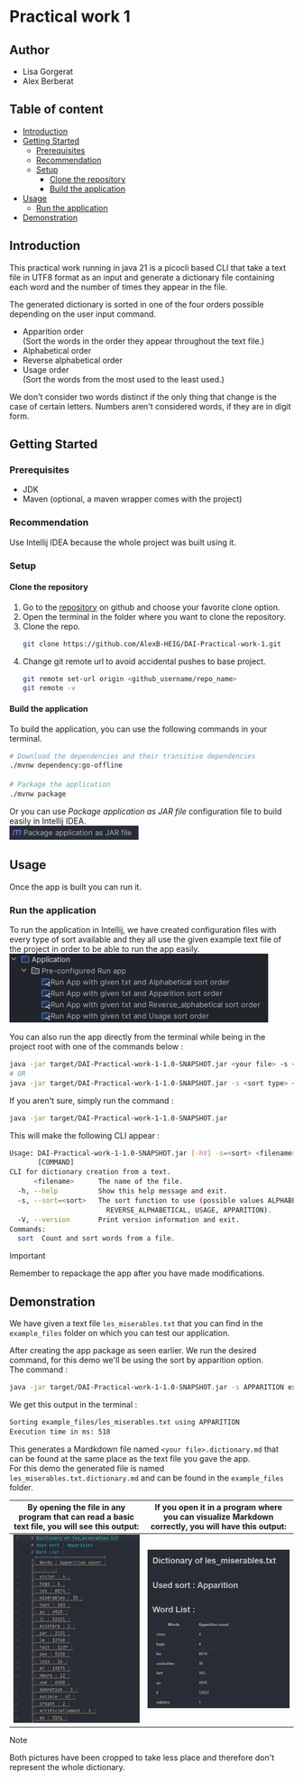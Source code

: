 # Practical work 1

## Author
- Lisa Gorgerat
- Alex Berberat

## Table of content

- [Introduction](#introduction)
- [Getting Started](#getting-started)
    - [Prerequisites](#prerequisites)
    - [Recommendation](#recommendation)
    - [Setup](#setup)
      - [Clone the repository](#clone-the-repository)
      - [Build the application](#build-the-application)
- [Usage](#usage)
  - [Run the application](#run-the-application)
- [Demonstration](#demonstration)

## Introduction
This practical work running in java 21 is a picocli based CLI that take a text file in UTF8 format as an input and generate a dictionary file containing each word and the number of times they appear in the file.  

The generated dictionary is sorted in one of the four orders possible depending on the user input command.
- Apparition order  
  (Sort the words in the order they appear throughout the text file.)
- Alphabetical order
- Reverse alphabetical order
- Usage order  
  (Sort the words from the most used to the least used.)
 
We don't consider two words distinct if the only thing that change is the case of certain letters. Numbers aren't considered words, if they are in digit form.  

## Getting Started
### Prerequisites
- JDK
- Maven (optional, a maven wrapper comes with the project)

### Recommendation
Use Intellij IDEA because the whole project was built using it.

### Setup
#### Clone the repository

1. Go to the [repository](https://github.com/AlexB-HEIG/DAI-Practical-work-1) on github and choose your favorite clone option.
2. Open the terminal in the folder where you want to clone the repository.
3. Clone the repo.
    ```sh 
    git clone https://github.com/AlexB-HEIG/DAI-Practical-work-1.git
    ```
4. Change git remote url to avoid accidental pushes to base project.
    ```sh
    git remote set-url origin <github_username/repo_name>
    git remote -v
    ```

#### Build the application
To build the application, you can use the following commands in your terminal.
```sh
# Download the dependencies and their transitive dependencies
./mvnw dependency:go-offline

# Package the application
./mvnw package
```
Or you can use _Package application as JAR file_ configuration file to build easily in Intellij IDEA.  
![maven config](images/package.png)

## Usage
Once the app is built you can run it.

### Run the application
To run the application in Intellij, we have created configuration files with every type of sort available and they all use the given example text file of the project in order to be able to run the app easily.  
![build configs](images/builds.png)

You can also run the app directly from the terminal while being in the project root with one of the commands below :  
```sh
java -jar target/DAI-Practical-work-1-1.0-SNAPSHOT.jar <your file> -s <sort type> sort
# OR
java -jar target/DAI-Practical-work-1-1.0-SNAPSHOT.jar -s <sort type> <your file> sort
```

If you aren't sure, simply run the command :  
```sh
java -jar target/DAI-Practical-work-1-1.0-SNAPSHOT.jar
```
This will make the following CLI appear :
```sh
Usage: DAI-Practical-work-1-1.0-SNAPSHOT.jar [-hV] -s=<sort> <filename>
       [COMMAND]
CLI for dictionary creation from a text.
      <filename>      The name of the file.
  -h, --help          Show this help message and exit.
  -s, --sort=<sort>   The sort function to use (possible values ALPHABETICAL,
                        REVERSE_ALPHABETICAL, USAGE, APPARITION).
  -V, --version       Print version information and exit.
Commands:
  sort  Count and sort words from a file.
```


> [!IMPORTANT]
> 
> Remember to repackage the app after you have made modifications.


## Demonstration 
We have given a text file `les_miserables.txt` that you can find in the `example_files` folder on which you can test our application.  

After creating the app package as seen earlier. We run the desired command, for this demo we'll be using the sort by apparition option.  
The command : 
```sh
java -jar target/DAI-Practical-work-1-1.0-SNAPSHOT.jar -s APPARITION example_files/les_miserables.txt sort
```
We get this output in the terminal :
```sh
Sorting example_files/les_miserables.txt using APPARITION
Execution time in ms: 518
```

This generates a Mardkdown file named `<your file>.dictionary.md` that can be found at the same place as the text file you gave the app.  
For this demo the generated file is named `les_miserables.txt.dictionary.md` and can be found in the `example_files` folder.  


|By opening the file in any program that can read a basic text file, you will see this output:|If you open it in a program where you can visualize Markdown correctly, you will have this output:|
|---|---|
| ![Result in markdown](images/res_md.png) | ![Result of markdown visualized](images/res_visuel.png) |

> [!NOTE]
> 
> Both pictures have been cropped to take less place and therefore don't represent the whole dictionary.
